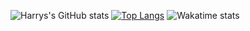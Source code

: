 ![Harrys's GitHub stats](https://github-readme-stats.vercel.app/api?username=MajesticString&show_icons=true&theme=onedark)
[![Top Langs](https://github-readme-stats.vercel.app/api/top-langs/?username=MajesticString&theme=onedark&show_icons=true&exclude_repo=Old-Projects)](https://github.com/anuraghazra/github-readme-stats)
![Wakatime stats](https://wakatime.com/share/@5d7a86b1-e8e4-45f2-ba3e-478b59c1050e/714d0664-31d9-43a4-aea6-7ed2537bfd66.png)
